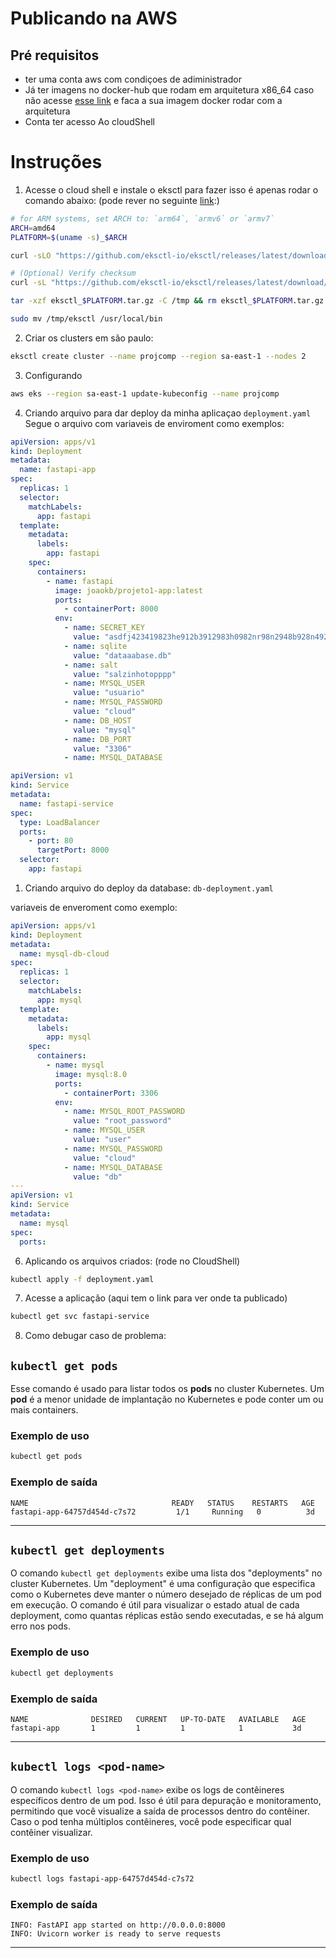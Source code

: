 # Publicando na AWS

## Pré requisitos

- ter uma conta aws com condiçoes de adiministrador
- Já ter imagens no docker-hub que rodam em arquitetura x86_64 caso não acesse [esse link](https://docs.docker.com/build/building/multi-platform/) e faca a sua imagem docker rodar com a arquitetura
- Conta ter acesso Ao cloudShell

# Instruções

1. Acesse o cloud shell e instale o eksctl para fazer isso é apenas rodar o comando abaixo: (pode rever no seguinte [link](https://eksctl.io/installation/):)

```zsh
# for ARM systems, set ARCH to: `arm64`, `armv6` or `armv7`
ARCH=amd64
PLATFORM=$(uname -s)_$ARCH

curl -sLO "https://github.com/eksctl-io/eksctl/releases/latest/download/eksctl_$PLATFORM.tar.gz"

# (Optional) Verify checksum
curl -sL "https://github.com/eksctl-io/eksctl/releases/latest/download/eksctl_checksums.txt" | grep $PLATFORM | sha256sum --check

tar -xzf eksctl_$PLATFORM.tar.gz -C /tmp && rm eksctl_$PLATFORM.tar.gz

sudo mv /tmp/eksctl /usr/local/bin
```

2. Criar os clusters em são paulo:

```zsh
eksctl create cluster --name projcomp --region sa-east-1 --nodes 2
```

3. Configurando

```zsh
aws eks --region sa-east-1 update-kubeconfig --name projcomp
```

4. Criando arquivo para dar deploy da minha aplicaçao `deployment.yaml`
Segue o arquivo com variaveis de enviroment como exemplos:

```yaml
apiVersion: apps/v1
kind: Deployment
metadata:
  name: fastapi-app
spec:
  replicas: 1
  selector:
    matchLabels:
      app: fastapi
  template:
    metadata:
      labels:
        app: fastapi
    spec:
      containers:
        - name: fastapi
          image: joaokb/projeto1-app:latest
          ports:
            - containerPort: 8000
          env:
            - name: SECRET_KEY
              value: "asdfj423419823he912b3912983h0982nr98n2948b928n492j903"
            - name: sqlite
              value: "dataaabase.db"
            - name: salt
              value: "salzinhotopppp"
            - name: MYSQL_USER
              value: "usuario"
            - name: MYSQL_PASSWORD
              value: "cloud"
            - name: DB_HOST
              value: "mysql"
            - name: DB_PORT
              value: "3306"
            - name: MYSQL_DATABASE

apiVersion: v1
kind: Service
metadata:
  name: fastapi-service
spec:
  type: LoadBalancer
  ports:
    - port: 80
      targetPort: 8000
  selector:
    app: fastapi
```

1. Criando arquivo do deploy da database: `db-deployment.yaml`

variaveis de enveroment como exemplo:

```yaml
apiVersion: apps/v1
kind: Deployment
metadata:
  name: mysql-db-cloud
spec:
  replicas: 1
  selector:
    matchLabels:
      app: mysql
  template:
    metadata:
      labels:
        app: mysql
    spec:
      containers:
        - name: mysql
          image: mysql:8.0
          ports:
            - containerPort: 3306
          env:
            - name: MYSQL_ROOT_PASSWORD
              value: "root_password"
            - name: MYSQL_USER
              value: "user"
            - name: MYSQL_PASSWORD
              value: "cloud"
            - name: MYSQL_DATABASE
              value: "db"
---
apiVersion: v1
kind: Service
metadata:
  name: mysql
spec:
  ports:
```

6. Aplicando os arquivos criados: (rode no CloudShell)

```zsh
kubectl apply -f deployment.yaml
```

7. Acesse a aplicação (aqui tem o link para ver onde ta publicado)

```zsh
kubectl get svc fastapi-service
```

8. Como debugar caso de problema:

## `kubectl get pods`

Esse comando é usado para listar todos os **pods** no cluster Kubernetes. Um **pod** é a menor unidade de implantação no Kubernetes e pode conter um ou mais containers.

### Exemplo de uso

```bash
kubectl get pods
```

### Exemplo de saída

```
NAME                                READY   STATUS    RESTARTS   AGE
fastapi-app-64757d454d-c7s72         1/1     Running   0          3d
```

---

## `kubectl get deployments`

O comando `kubectl get deployments` exibe uma lista dos "deployments" no cluster Kubernetes. Um "deployment" é uma configuração que especifica como o Kubernetes deve manter o número desejado de réplicas de um pod em execução. O comando é útil para visualizar o estado atual de cada deployment, como quantas réplicas estão sendo executadas, e se há algum erro nos pods.

### Exemplo de uso

```bash
kubectl get deployments
```

### Exemplo de saída

```
NAME              DESIRED   CURRENT   UP-TO-DATE   AVAILABLE   AGE
fastapi-app       1         1         1            1           3d
```

---

## `kubectl logs <pod-name>`

O comando `kubectl logs <pod-name>` exibe os logs de contêineres específicos dentro de um pod. Isso é útil para depuração e monitoramento, permitindo que você visualize a saída de processos dentro do contêiner. Caso o pod tenha múltiplos contêineres, você pode especificar qual contêiner visualizar.

### Exemplo de uso

```bash
kubectl logs fastapi-app-64757d454d-c7s72
```

### Exemplo de saída

```
INFO: FastAPI app started on http://0.0.0.0:8000
INFO: Uvicorn worker is ready to serve requests
```

---
